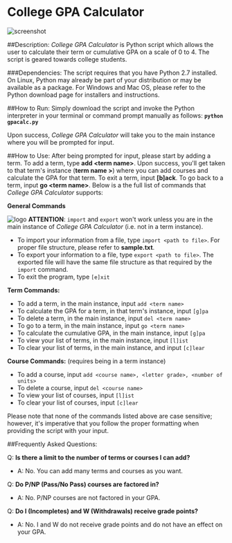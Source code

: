 # College GPA Calculator

![screenshot](http://i.imgur.com/Hq512rX.png)

##Description:
_College GPA Calculator_ is Python script which allows the user to calculate their term or cumulative GPA on a scale of 0 to 4. 
The script is geared towards college students.

###Dependencies:
The script requires that you have Python 2.7 installed. On Linux, Python may already be part of your distribution or may be available as a package. For Windows and Mac OS, please refer to the Python download page for installers and instructions.

##How to Run:
Simply download the script and invoke the Python interpreter in your terminal or command prompt manually as follows:
**`python gpacalc.py`**

Upon success, _College GPA Calculator_ will take you to the main instance where you will be prompted for input.

##How to Use:
After being prompted for input, please start by adding a term. To add a term, type **add \<term name\>**. Upon success, you'll get taken to that term's instance (**term name >**) where you can add courses and calculate the GPA for that term. To exit a term, input **[b]ack**. To go back to a term, input **go \<term name\>**. Below is a the full list of commands that _College GPA Calculator_ supports:


**General Commands**

![logo](http://i.snag.gy/3F75G.jpg) **ATTENTION**: `import` and `export` won't work unless you are in the main instance of _College GPA Calculator_ (i.e. not in a term instance). 

* To import your information from a file, type `import <path to file>`. For proper file structure, please refer to **sample.txt**.
* To export your information to a file, type `export <path to file>`. The exported file will have the same file structure as that required by the `import` command. 
* To exit the program, type `[e]xit`

**Term Commands:**
* To add a term, in the main instance, input `add <term name>`
* To calculate the GPA for a term, in that term's instance, input `[g]pa`
* To delete a term, in the main instance, input `del <term name>`
* To go to a term, in the main instance, input `go <term name>`
* To calculate the cumulative GPA, in the main instance, input `[g]pa`
* To view your list of terms, in the main instance, input `[l]ist`
* To clear your list of terms, in the main instance, and input `[c]lear`

**Course Commands:** (requires being in a term instance)
* To add a course, input `add <course name>, <letter grade>, <number of units>`
* To delete a course, input `del <course name>`
* To view your list of courses, input `[l]ist`
* To clear your list of courses, input `[c]lear`

Please note that none of the commands listed above are case sensitive; however, it's imperative that you follow the proper formatting when providing the script with your input.

##Frequently Asked Questions: 

Q: **Is there a limit to the number of terms or courses I can add?**
* A: No. You can add many terms and courses as you want.

Q: **Do P/NP (Pass/No Pass) courses are factored in?**
* A: No. P/NP courses are not factored in your GPA.

Q: **Do I (Incompletes) and W (Withdrawals) receive grade points?**
* A: No. I and W do not receive grade points and do not have an effect on your GPA.
